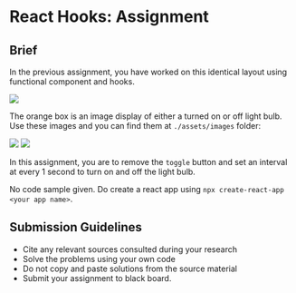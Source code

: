 # React Hooks: Assignment

## Brief

In the previous assignment, you have worked on this identical layout using functional component and hooks.

<img src="./light-interval/components/assets/images/toggle-light.png" />

The orange box is an image display of either a turned on or off light bulb. Use these images and you can find them at `./assets/images` folder:

<img src="./light-interval/components/assets/images/light-off.png" >
<img src="./light-interval/components/assets/images/light-on.png" >

In this assignment, you are to remove the `toggle` button and set an interval at every 1 second to turn on and off the light bulb.

No code sample given. Do create a react app using `npx create-react-app <your app name>`.

## Submission Guidelines

- Cite any relevant sources consulted during your research
- Solve the problems using your own code
- Do not copy and paste solutions from the source material
- Submit your assignment to black board.
